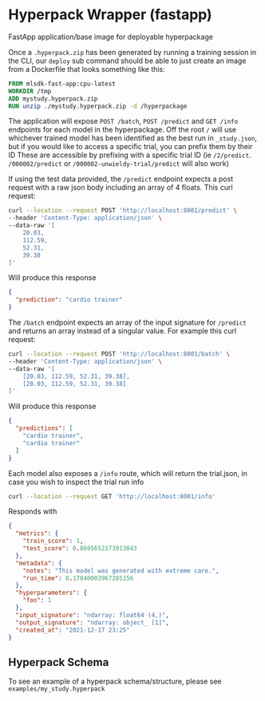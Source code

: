 # Hyperpack Wrapper (fastapp)

FastApp application/base image for deployable hyperpackage

Once a `.hyperpack.zip` has been generated by running a training session in the CLI, our `deploy` sub command should be
able to just create an image from a Dockerfile that looks something like this:

```dockerfile
FROM mlsdk-fast-app:cpu-latest
WORKDIR /tmp
ADD mystudy.hyperpack.zip
RUN unzip ./mystudy.hyperpack.zip -d /hyperpackage
```

The application will expose `POST /batch`, `POST /predict` and `GET /info` endpoints for each model in the hyperpackage.
Off the root `/` will use whichever trained model has been identified as the best run in `_study.json`, but if you would
like to access a specific trial, you can prefix them by their ID These are accessible by prefixing with a specific trial
ID (ie `/2/predict`. `/000002/predict` or `/000002-unwieldy-trial/predict` will also work)

If using the test data provided, the `/predict` endpoint expects a post request with a raw json body including an array
of 4 floats. This curl request:

```bash
curl --location --request POST 'http://localhost:8001/predict' \
--header 'Content-Type: application/json' \
--data-raw '[
    20.03,
    112.59,
    52.31,
    39.38
]'
```

Will produce this response

```json
{
  "prediction": "cardio trainer"
}
```

The `/batch` endpoint expects an array of the input signature for `/predict` and returns an array instead of a singular
value. For example this curl request:

```bash
curl --location --request POST 'http://localhost:8001/batch' \
--header 'Content-Type: application/json' \
--data-raw '[
    [20.03, 112.59, 52.31, 39.38],
    [20.03, 112.59, 52.31, 39.38]
]'
```

Will produce this response

```json
{
  "predictions": [
    "cardio trainer",
    "cardio trainer"
  ]
}
```

Each model also exposes a `/info` route, which will return the trial.json, in case you wish to inspect the trial run
info

```bash
curl --location --request GET 'http://localhost:8001/info' 
```

Responds with

```json
{
  "metrics": {
    "train_score": 1,
    "test_score": 0.8695652173913043
  },
  "metadata": {
    "notes": "This model was generated with extreme care.",
    "run_time": 0.17840003967285156
  },
  "hyperparameters": {
    "foo": 1
  },
  "input_signature": "ndarray: float64 (4,)",
  "output_signature": "ndarray: object_ [1]",
  "created_at": "2021-12-17 23:25"
}
```

## Hyperpack Schema
To see an example of a hyperpack schema/structure, please see `examples/my_study.hyperpack`

